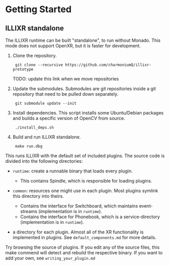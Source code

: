 # Getting Started

## ILLIXR standalone

The ILLIXR runtime can be built "standalone", to run without Monado. This mode does not support
OpenXR, but it is faster for development.

1. Clone the repository.

        git clone --recursive https://github.com/charmoniumQ/illixr-prototype

    TODO: update this link when we move repositories

2. Update the submodules. Submodules are git repositories inside a git repository that need to be
   pulled down separately.

        git submodule update --init

3. Install dependencies. This script installs some Ubuntu/Debian packages and builds a specific
   version of OpenCV from source.

        ./install_deps.sh

4. Build and run ILLIXR standalone.

        make run.dbg

This runs ILLIXR with the default set of included plugins. The source code is divided into the following directories:
- `runtime`: create a runnable binary that loads every plugin.
  - This contains Spindle, which is responsible for loading plugins.

- `common`: resources one might use in each plugin. Most plugins symlink this directory into theirs.
  - Contains the interface for Switchboard, which maintains event-streams (implementation is in `runtime`).
  - Contains the interface for Phonebook, which is a service-directory (implementation is in `runtime`).

- a directory for each plugin. Almost all of the XR functionality is implemented in plugins. See
  `default_components.md` for more details.

Try browsing the source of plugins.  If you edit any of the source files, this make commend will
detect and rebuild the respective binary. If you want to add your own, see `writing_your_plugin.md`

